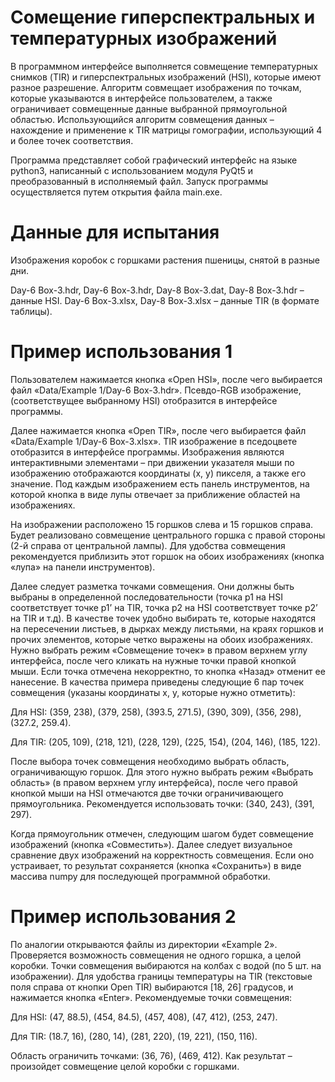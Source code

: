 # Сомещение гиперспектральных и температурных изображений
В программном интерфейсе выполняется совмещение температурных снимков (TIR) и гиперспектральных изображений (HSI), которые имеют разное разрешение. Алгоритм совмещает изображения по точкам, которые указываются в интерфейсе пользователем, а также ограничивает совмещенные данные выбранной прямоугольной областью. Использующийся алгоритм совмещения данных – нахождение и применение к TIR матрицы гомографии, использующий 4 и более точек соответствия. 

Программа представляет собой графический интерфейс на языке python3, написанный с использованием модуля PyQt5 и преобразованный в исполняемый файл. Запуск программы осуществляется путем открытия файла main.exe.

# Данные для испытания 

Изображения коробок с горшками растения пшеницы, снятой в разные дни. 

Day-6 Box-3.hdr, Day-6 Box-3.hdr, Day-8 Box-3.dat, Day-8 Box-3.hdr – данные HSI. Day-6 Box-3.xlsx, Day-8 Box-3.xlsx – данные TIR (в формате таблицы).

# Пример использования 1

Пользователем нажимается кнопка «Open HSI», после чего выбирается файл «Data/Example 1/Day-6 Box-3.hdr». Псевдо-RGB изображение, (соответствущее выбранному HSI) отобразится в интерфейсе программы.

Далее нажимается кнопка «Open TIR», после чего выбирается файл «Data/Example 1/Day-6 Box-3.xlsx». TIR изображение в пседоцвете отобразится в интерфейсе программы. 
Изображения являются интерактивными элементами – при движении указателя мыши по изображению отображаются координаты (x, y) пикселя, а также его значение. Под каждым изображением есть панель инструментов, на которой кнопка в виде лупы отвечает за приближение областей на изображениях.

На изображении расположено 15 горшков слева и 15 горшков справа. Будет реализовано совмещение центрального горшка с правой стороны (2-й справа от центральной лампы). Для удобства совмещения рекомендуется приблизить этот горшок на обоих изображениях (кнопка «лупа» на панели инструментов). 

Далее следует разметка точками совмещения. Они должны быть выбраны в определенной последовательности (точка p1 на HSI соответствует точке p1’ на TIR, точка p2 на HSI соответствует точке p2’ на TIR и т.д). В качестве точек удобно выбирать те, которые находятся на пересечении листьев, в дырках между листьями, на краях горшков и прочих элементов, которые четко выражены на обоих изображениях. Нужно выбрать режим «Совмещение точек» в правом верхнем углу интерфейса, после чего кликать на нужные точки правой кнопкой мыши. Если точка отмечена некорректно, то кнопка «Назад» отменит ее нанесение. В качества примера приведены следующие 6 пар точек совмещения (указаны координаты x, y, которые нужно отметить):

Для HSI: (359, 238), (379, 258), (393.5, 271.5), (390, 309), (356, 298), (327.2, 259.4).

Для TIR: (205, 109), (218, 121), (228, 129), (225, 154), (204, 146), (185, 122). 

После выбора точек совмещения необходимо выбрать область, ограничивающую горшок. Для этого нужно выбрать режим «Выбрать область» (в правом верхнем углу интерфейса), после чего правой кнопкой мыши на HSI отмечаются две точки ограничивающего прямоугольника. Рекомендуется использовать точки: (340, 243), (391, 297). 

Когда прямоугольник отмечен, следующим шагом будет совмещение изображений (кнопка «Совместить»). Далее следует визуальное сравнение двух изображений на корректность совмещения. Если оно устраивает, то результат сохраняется (кнопка «Сохранить») в виде массива numpy для последующей программной обработки.

# Пример использования 2

По аналогии открываются файлы из директории «Example 2». Проверяется возможность совмещения не одного горшка, а целой коробки. Точки совмещения выбираются на колбах с водой (по 5 шт. на изображении). Для удобства границы температуры на TIR (текстовые поля справа от кнопки Open TIR) выбираются [18, 26] градусов, и нажимается кнопка «Enter». Рекомендуемые точки совмещения: 

Для HSI: (47, 88.5), (454, 84.5), (457, 408), (47, 412), (253, 247).

Для TIR: (18.7, 16), (280, 14), (281, 220), (19, 221), (150, 116).

Область ограничить точками: (36, 76), (469, 412). Как результат – произойдет совмещение целой коробки с горшками. 











